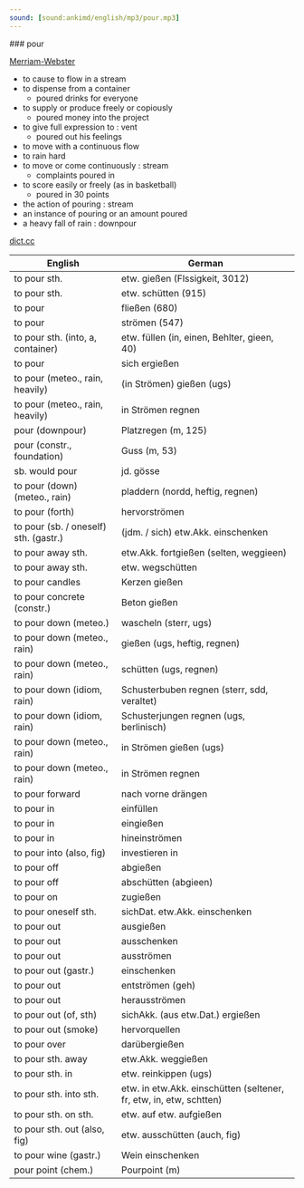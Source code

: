 ```yaml
---
sound: [sound:ankimd/english/mp3/pour.mp3]
---
```


\### pour

[Merriam-Webster](https://www.merriam-webster.com/dictionary/pour)

- to cause to flow in a stream
- to dispense from a container
    - poured drinks for everyone
- to supply or produce freely or copiously
    - poured money into the project
- to give full expression to : vent
    - poured out his feelings
- to move with a continuous flow
- to rain hard
- to move or come continuously : stream
    - complaints poured in
- to score easily or freely (as in basketball)
    - poured in 30 points
- the action of pouring : stream
- an instance of pouring or an amount poured
- a heavy fall of rain : downpour

[dict.cc](https://www.dict.cc/pour)

| English        | German       |
| -------------- | ------------ |
| to pour sth. | etw. gießen (Flssigkeit, 3012) |
| to pour sth. | etw. schütten (915) |
| to pour | fließen (680) |
| to pour | strömen (547) |
| to pour sth. (into, a, container) | etw. füllen (in, einen, Behlter, gieen, 40) |
| to pour | sich ergießen |
| to pour (meteo., rain, heavily) | (in Strömen) gießen (ugs) |
| to pour (meteo., rain, heavily) | in Strömen regnen |
| pour (downpour) | Platzregen (m, 125) |
| pour (constr., foundation) | Guss (m, 53) |
| sb. would pour | jd. gösse |
| to pour (down) (meteo., rain) | pladdern (nordd, heftig, regnen) |
| to pour (forth) | hervorströmen |
| to pour (sb. / oneself) sth. (gastr.) | (jdm. / sich) etw.Akk. einschenken |
| to pour away sth. | etw.Akk. fortgießen (selten, weggieen) |
| to pour away sth. | etw. wegschütten |
| to pour candles | Kerzen gießen |
| to pour concrete (constr.) | Beton gießen |
| to pour down (meteo.) | wascheln (sterr, ugs) |
| to pour down (meteo., rain) | gießen (ugs, heftig, regnen) |
| to pour down (meteo., rain) | schütten (ugs, regnen) |
| to pour down (idiom, rain) | Schusterbuben regnen (sterr, sdd, veraltet) |
| to pour down (idiom, rain) | Schusterjungen regnen (ugs, berlinisch) |
| to pour down (meteo., rain) | in Strömen gießen (ugs) |
| to pour down (meteo., rain) | in Strömen regnen |
| to pour forward | nach vorne drängen |
| to pour in | einfüllen |
| to pour in | eingießen |
| to pour in | hineinströmen |
| to pour into (also, fig) | investieren in |
| to pour off | abgießen |
| to pour off | abschütten (abgieen) |
| to pour on | zugießen |
| to pour oneself sth. | sichDat. etw.Akk. einschenken |
| to pour out | ausgießen |
| to pour out | ausschenken |
| to pour out | ausströmen |
| to pour out (gastr.) | einschenken |
| to pour out | entströmen (geh) |
| to pour out | herausströmen |
| to pour out (of, sth) | sichAkk. (aus etw.Dat.) ergießen |
| to pour out (smoke) | hervorquellen |
| to pour over | darübergießen |
| to pour sth. away | etw.Akk. weggießen |
| to pour sth. in | etw. reinkippen (ugs) |
| to pour sth. into sth. | etw. in etw.Akk. einschütten (seltener, fr, etw, in, etw, schtten) |
| to pour sth. on sth. | etw. auf etw. aufgießen |
| to pour sth. out (also, fig) | etw. ausschütten (auch, fig) |
| to pour wine (gastr.) | Wein einschenken |
| pour point (chem.) | Pourpoint (m) |
